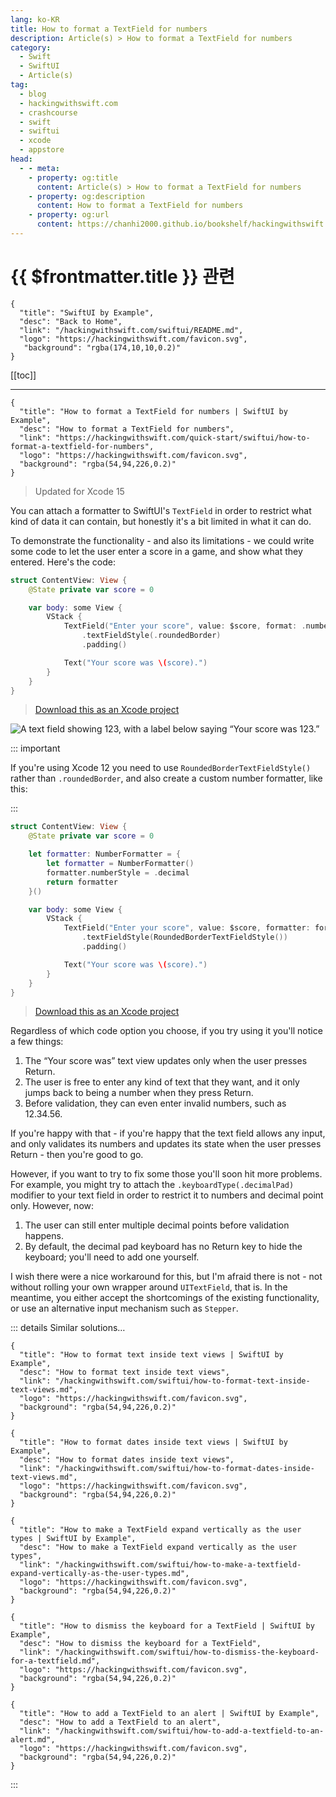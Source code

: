 ```yaml
---
lang: ko-KR
title: How to format a TextField for numbers
description: Article(s) > How to format a TextField for numbers
category:
  - Swift
  - SwiftUI
  - Article(s)
tag: 
  - blog
  - hackingwithswift.com
  - crashcourse
  - swift
  - swiftui
  - xcode
  - appstore
head:
  - - meta:
    - property: og:title
      content: Article(s) > How to format a TextField for numbers
    - property: og:description
      content: How to format a TextField for numbers
    - property: og:url
      content: https://chanhi2000.github.io/bookshelf/hackingwithswift.com/swiftui/how-to-format-a-textfield-for-numbers.html
---
```


# {{ $frontmatter.title }} 관련

```component VPCard
{
  "title": "SwiftUI by Example",
  "desc": "Back to Home",
  "link": "/hackingwithswift.com/swiftui/README.md",
  "logo": "https://hackingwithswift.com/favicon.svg",
   "background": "rgba(174,10,10,0.2)"
}
```

[[toc]]

---

```component VPCard
{
  "title": "How to format a TextField for numbers | SwiftUI by Example",
  "desc": "How to format a TextField for numbers",
  "link": "https://hackingwithswift.com/quick-start/swiftui/how-to-format-a-textfield-for-numbers",
  "logo": "https://hackingwithswift.com/favicon.svg",
  "background": "rgba(54,94,226,0.2)"
}
```

> Updated for Xcode 15

You can attach a formatter to SwiftUI's `TextField` in order to restrict what kind of data it can contain, but honestly it's a bit limited in what it can do.

To demonstrate the functionality - and also its limitations - we could write some code to let the user enter a score in a game, and show what they entered. Here's the code:

```swift
struct ContentView: View {
    @State private var score = 0

    var body: some View {
        VStack {
            TextField("Enter your score", value: $score, format: .number)
                .textFieldStyle(.roundedBorder)
                .padding()

            Text("Your score was \(score).")
        }
    }
}
```

> [<FontIcon icon="fas fa-file-zipper"/>Download this as an Xcode project](https://hackingwithswift.com/files/projects/swiftui/how-to-format-a-textfield-for-numbers-1.zip)

![A text field showing 123, with a label below saying “Your score was 123.”](https://hackingwithswift.com/img/books/quick-start/swiftui/how-to-format-a-textfield-for-numbers-1~dark.png)

::: important

If you're using Xcode 12 you need to use `RoundedBorderTextFieldStyle()` rather than `.roundedBorder`, and also create a custom number formatter, like this:

:::

```swift
struct ContentView: View {
    @State private var score = 0

    let formatter: NumberFormatter = {
        let formatter = NumberFormatter()
        formatter.numberStyle = .decimal
        return formatter
    }()

    var body: some View {
        VStack {
            TextField("Enter your score", value: $score, formatter: formatter)
                .textFieldStyle(RoundedBorderTextFieldStyle())
                .padding()

            Text("Your score was \(score).")
        }
    }
}
```

> [<FontIcon icon="fas fa-file-zipper"/>Download this as an Xcode project](https://hackingwithswift.com/files/projects/swiftui/how-to-format-a-textfield-for-numbers-2.zip)

Regardless of which code option you choose, if you try using it you'll notice a few things:

1. The “Your score was” text view updates only when the user presses Return.
2. The user is free to enter any kind of text that they want, and it only jumps back to being a number when they press Return.
3. Before validation, they can even enter invalid numbers, such as 12.34.56.

If you're happy with that - if you're happy that the text field allows any input, and only validates its numbers and updates its state when the user presses Return - then you're good to go.

However, if you want to try to fix some those you'll soon hit more problems. For example, you might try to attach the `.keyboardType(.decimalPad)` modifier to your text field in order to restrict it to numbers and decimal point only. However, now:

1. The user can still enter multiple decimal points before validation happens.
2. By default, the decimal pad keyboard has no Return key to hide the keyboard; you'll need to add one yourself.

I wish there were a nice workaround for this, but I'm afraid there is not - not without rolling your own wrapper around `UITextField`, that is. In the meantime, you either accept the shortcomings of the existing functionality, or use an alternative input mechanism such as `Stepper`.

::: details Similar solutions…

```component VPCard
{
  "title": "How to format text inside text views | SwiftUI by Example",
  "desc": "How to format text inside text views",
  "link": "/hackingwithswift.com/swiftui/how-to-format-text-inside-text-views.md",
  "logo": "https://hackingwithswift.com/favicon.svg",
  "background": "rgba(54,94,226,0.2)"
}
```

```component VPCard
{
  "title": "How to format dates inside text views | SwiftUI by Example",
  "desc": "How to format dates inside text views",
  "link": "/hackingwithswift.com/swiftui/how-to-format-dates-inside-text-views.md",
  "logo": "https://hackingwithswift.com/favicon.svg",
  "background": "rgba(54,94,226,0.2)"
}
```

```component VPCard
{
  "title": "How to make a TextField expand vertically as the user types | SwiftUI by Example",
  "desc": "How to make a TextField expand vertically as the user types",
  "link": "/hackingwithswift.com/swiftui/how-to-make-a-textfield-expand-vertically-as-the-user-types.md",
  "logo": "https://hackingwithswift.com/favicon.svg",
  "background": "rgba(54,94,226,0.2)"
}
```

```component VPCard
{
  "title": "How to dismiss the keyboard for a TextField | SwiftUI by Example",
  "desc": "How to dismiss the keyboard for a TextField",
  "link": "/hackingwithswift.com/swiftui/how-to-dismiss-the-keyboard-for-a-textfield.md",
  "logo": "https://hackingwithswift.com/favicon.svg",
  "background": "rgba(54,94,226,0.2)"
}
```

```component VPCard
{
  "title": "How to add a TextField to an alert | SwiftUI by Example",
  "desc": "How to add a TextField to an alert",
  "link": "/hackingwithswift.com/swiftui/how-to-add-a-textfield-to-an-alert.md",
  "logo": "https://hackingwithswift.com/favicon.svg",
  "background": "rgba(54,94,226,0.2)"
}
```

:::

